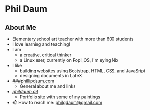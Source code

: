 # Phil Daum

## About Me
- Elementary school art teacher with more than 600 students
- I love learning and teaching!
- I am
  - a creative, critical thinker
  - a Linux user, currently on Pop!_OS, I'm eying Nix
- I like 
  - building websites using Bootstrap, HTML, CSS, and JavaSript
  - designing documents in LaTeX
- [###phillipdaum.com](https://phillipdaum.com)
  - General about me and links
- [*phildaum.art*](https://phillipdaum.com)
  - Portfolio site with some of my paintings
- 📫 How to reach me: philgdaum@gmail.com

